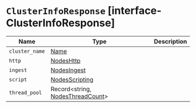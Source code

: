 # `ClusterInfoResponse` [interface-ClusterInfoResponse]

| Name | Type | Description |
| - | - | - |
| `cluster_name` | [Name](./Name.md) | &nbsp; |
| `http` | [NodesHttp](./NodesHttp.md) | &nbsp; |
| `ingest` | [NodesIngest](./NodesIngest.md) | &nbsp; |
| `script` | [NodesScripting](./NodesScripting.md) | &nbsp; |
| `thread_pool` | Record<string, [NodesThreadCount](./NodesThreadCount.md)> | &nbsp; |
